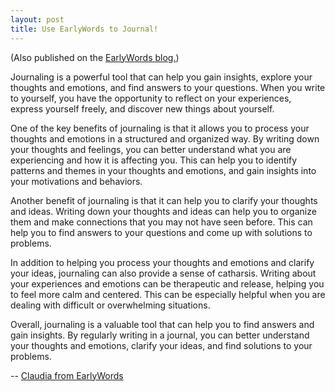 ```yaml
---
layout: post
title: Use EarlyWords to Journal!
---
```

(Also published on the [EarlyWords blog.](https://earlywords.io/articles/use-earlywords-to-journal))

Journaling is a powerful tool that can help you gain insights, explore your thoughts and emotions, and find answers to your questions. When you write to yourself, you have the opportunity to reflect on your experiences, express yourself freely, and discover new things about yourself.

One of the key benefits of journaling is that it allows you to process your thoughts and emotions in a structured and organized way. By writing down your thoughts and feelings, you can better understand what you are experiencing and how it is affecting you. This can help you to identify patterns and themes in your thoughts and emotions, and gain insights into your motivations and behaviors.

Another benefit of journaling is that it can help you to clarify your thoughts and ideas. Writing down your thoughts and ideas can help you to organize them and make connections that you may not have seen before. This can help you to find answers to your questions and come up with solutions to problems.

In addition to helping you process your thoughts and emotions and clarify your ideas, journaling can also provide a sense of catharsis. Writing about your experiences and emotions can be therapeutic and release, helping you to feel more calm and centered. This can be especially helpful when you are dealing with difficult or overwhelming situations.

Overall, journaling is a valuable tool that can help you to find answers and gain insights. By regularly writing in a journal, you can better understand your thoughts and emotions, clarify your ideas, and find solutions to your problems.

-- [Claudia from EarlyWords](https://earlywords.io/about)
